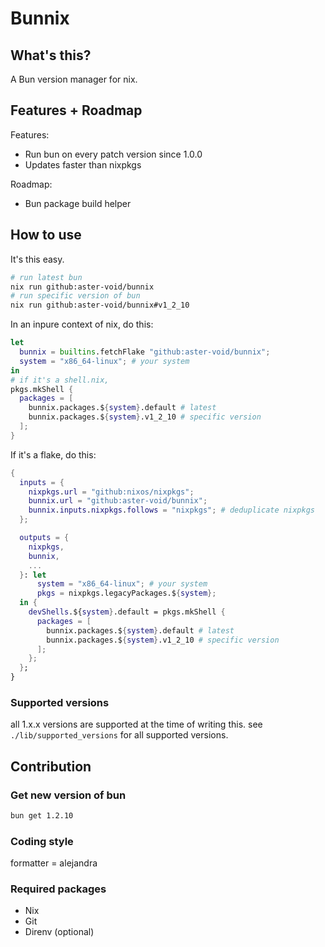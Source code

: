 # Bunnix

## What's this?

A Bun version manager for nix.

## Features + Roadmap

Features:
- Run bun on every patch version since 1.0.0
- Updates faster than nixpkgs

Roadmap:
- Bun package build helper

## How to use

It's this easy.

```sh
# run latest bun
nix run github:aster-void/bunnix
# run specific version of bun
nix run github:aster-void/bunnix#v1_2_10
```

In an inpure context of nix, do this:

```nix
let
  bunnix = builtins.fetchFlake "github:aster-void/bunnix";
  system = "x86_64-linux"; # your system
in
# if it's a shell.nix,
pkgs.mkShell {
  packages = [
    bunnix.packages.${system}.default # latest
    bunnix.packages.${system}.v1_2_10 # specific version
  ];
}
```

If it's a flake, do this:

```nix
{
  inputs = {
    nixpkgs.url = "github:nixos/nixpkgs";
    bunnix.url = "github:aster-void/bunnix";
    bunnix.inputs.nixpkgs.follows = "nixpkgs"; # deduplicate nixpkgs
  };

  outputs = {
    nixpkgs,
    bunnix,
    ...
  }: let
      system = "x86_64-linux"; # your system
      pkgs = nixpkgs.legacyPackages.${system};
  in {
    devShells.${system}.default = pkgs.mkShell {
      packages = [
        bunnix.packages.${system}.default # latest
        bunnix.packages.${system}.v1_2_10 # specific version
      ];
    };
  };
}
```
### Supported versions

all 1.x.x versions are supported at the time of writing this.
see `./lib/supported_versions` for all supported versions.

## Contribution

### Get new version of bun

```sh
bun get 1.2.10
```

### Coding style

formatter = alejandra

### Required packages

- Nix
- Git
- Direnv (optional)
